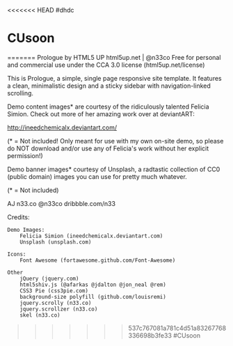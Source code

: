 <<<<<<< HEAD
#dhdc
# CUsoon
=======
Prologue by HTML5 UP
html5up.net | @n33co
Free for personal and commercial use under the CCA 3.0 license (html5up.net/license)


This is Prologue, a simple, single page responsive site template. It features a
clean, minimalistic design and a sticky sidebar with navigation-linked scrolling.
	
Demo content images* are courtesy of the ridiculously talented Felicia Simion. Check out
more of her amazing work over at deviantART:

http://ineedchemicalx.deviantart.com/

(* = Not included! Only meant for use with my own on-site demo, so please do NOT download
and/or use any of Felicia's work without her explicit permission!)

Demo banner images* courtesy of Unsplash, a radtastic collection of CC0 (public domain)
images you can use for pretty much whatever.

(* = Not included)

AJ
n33.co @n33co dribbble.com/n33


Credits:

	Demo Images:
		Felicia Simion (ineedchemicalx.deviantart.com)
		Unsplash (unsplash.com)
		
	Icons:
		Font Awesome (fortawesome.github.com/Font-Awesome)

	Other
		jQuery (jquery.com)
		html5shiv.js (@afarkas @jdalton @jon_neal @rem)
		CSS3 Pie (css3pie.com)
		background-size polyfill (github.com/louisremi)
		jquery.scrolly (n33.co)
		jquery.scrollzer (n33.co)
		skel (n33.co)
>>>>>>> 537c767081a781c4d51a83267768336698b3fe33
#CUsoon
